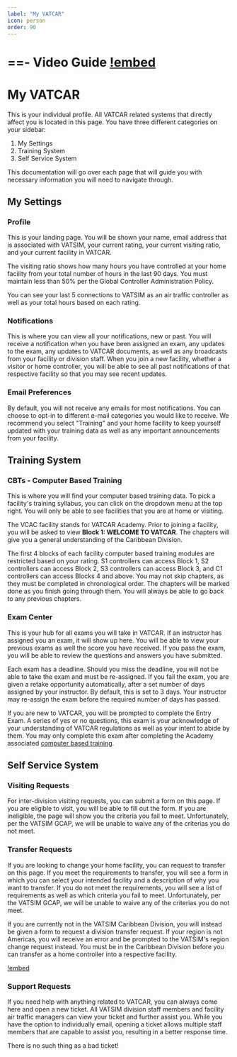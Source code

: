 ```yaml
---
label: "My VATCAR"
icon: person
order: 90
---
```


==- Video Guide
[!embed](https://drive.google.com/file/d/1RtIvvznFyxKow5uwr7GEnPKhqcboV4q6/preview)
===

# My VATCAR

This is your individual profile. All VATCAR related systems that directly affect you is located in this page. You have three different categories on your sidebar:

1. My Settings
2. Training System
3. Self Service System

This documentation will go over each page that will guide you with necessary information you will need to navigate through.

## My Settings
### Profile

This is your landing page. You will be shown your name, email address that is associated with VATSIM, your current rating, your current visiting ratio, and your current facility in VATCAR.

The visiting ratio shows how many hours you have controlled at your home facility from your total number of hours in the last 90 days. You must maintain less than 50% per the Global Controller Administration Policy.

You can see your last 5 connections to VATSIM as an air traffic controller as well as your total hours based on each rating.

### Notifications

This is where you can view all your notifications, new or past. You will receive a notification when you have been assigned an exam, any updates to the exam, any updates to VATCAR documents, as well as any broadcasts from your facility or division staff. When you join a new facility, whether a visitor or home controller, you will be able to see all past notifications of that respective facility so that you may see recent updates.

### Email Preferences

By default, you will not receive any emails for most notifications. You can choose to opt-in to different e-mail categories you would like to receive. We recommend you select "Training" and your home facility to keep yourself updated with your training data as well as any important announcements from your facility.

## Training System

### CBTs - Computer Based Training

This is where you will find your computer based training data. To pick a facility's training syllabus, you can click on the dropdown menu at the top right. You will only be able to see facilities that you are at home or visiting.

The VCAC facility stands for VATCAR Academy. Prior to joining a facility, you will be asked to view **Block 1: WELCOME TO VATCAR**. The chapters will give you a general understanding of the Caribbean Division.

The first 4 blocks of each facility computer based training modules are restricted based on your rating. S1 controllers can access Block 1, S2 controllers can access Block 2, S3 controllers can access Block 3, and C1 controllers can access Blocks 4 and above. You may not skip chapters, as they must be completed in chronological order. The chapters will be marked done as you finish going through them. You will always be able to go back to any previous chapters.

### Exam Center

This is your hub for all exams you will take in VATCAR. If an instructor has assigned you an exam, it will show up here. You will be able to view your previous exams as well the score you have received. If you pass the exam, you will be able to review the questions and answers you have submitted.

Each exam has a deadline. Should you miss the deadline, you will not be able to take the exam and must be re-assigned. If you fail the exam, you are given a retake opportunity automatically, after a set number of days assigned by your instructor. By default, this is set to 3 days. Your instructor may re-assign the exam before the required number of days has passed.

If you are new to VATCAR, you will be prompted to complete the Entry Exam. A series of yes or no questions, this exam is your acknowledge of your understanding of VATCAR regulations as well as your intent to abide by them. You may only complete this exam after completing the Academy associated [computer based training](#cbts---computer-based-training).

## Self Service System

### Visiting Requests

For inter-division visiting requests, you can submit a form on this page. If you are eligible to visit, you will be able to fill out the form. If you are ineligible, the page will show you the criteria you fail to meet. Unfortunately, per the VATSIM GCAP, we will be unable to waive any of the criterias you do not meet.

### Transfer Requests

If you are looking to change your home facility, you can request to transfer on this page. If you meet the requirements to transfer, you will see a form in which you can select your intended facility and a description of why you want to transfer. If you do not meet the requirements, you will see a list of requirements as well as which criteria you fail to meet. Unfortunately, per the VATSIM GCAP, we will be unable to waive any of the criterias you do not meet.

If you are currently not in the VATSIM Caribbean Division, you will instead be given a form to request a division transfer request. If your region is not Americas, you will receive an error and be prompted to the VATSIM's region change request instead. You must be in the Caribbean Division before you can transfer as a home controller into a respective facility.

[!embed](https://streamable.com/2o2icu)

### Support Requests

If you need help with anything related to VATCAR, you can always come here and open a new ticket. All VATSIM division staff members and facility air traffic managers can view your ticket and further assist you. While you have the option to individually email, opening a ticket allows multiple staff members that are capable to assist you, resulting in a better response time.

There is no such thing as a bad ticket!